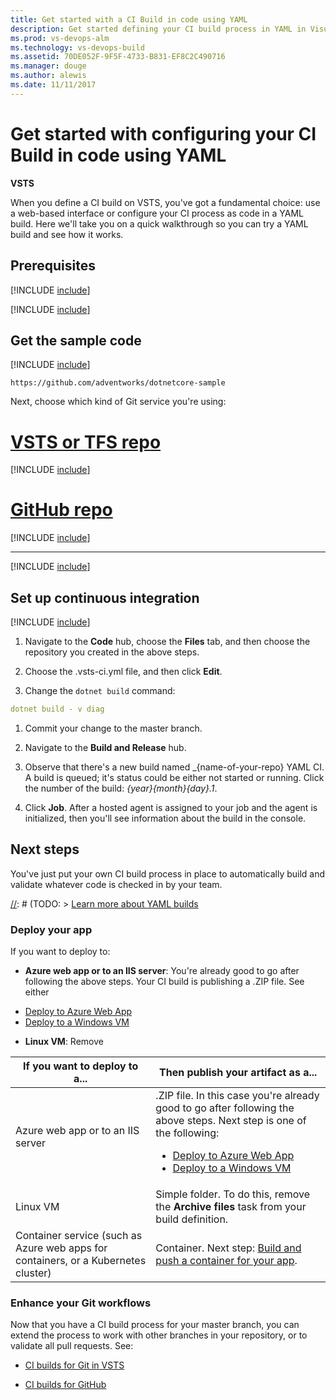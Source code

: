 ```yaml
---
title: Get started with a CI Build in code using YAML
description: Get started defining your CI build process in YAML in Visual Studio Team Services (VSTS) and Team Foundation Server (TFS)
ms.prod: vs-devops-alm
ms.technology: vs-devops-build
ms.assetid: 70DE052F-9F5F-4733-B831-EF8C2C490716
ms.manager: douge
ms.author: alewis
ms.date: 11/11/2017
---
```


# Get started with configuring your CI Build in code using YAML

**VSTS**

When you define a CI build on VSTS, you've got a fundamental choice: use a web-based interface or configure your CI process as code in a YAML build. Here we'll take you on a quick walkthrough so you can try a YAML build and see how it works.

## Prerequisites

[!INCLUDE [include](../_shared/ci-cd-prerequisites-vsts.md)]

[!INCLUDE [include](../_shared/ci-cd-prerequisites-tfs.md)]

## Get the sample code

[!INCLUDE [include](../apps/_shared/get-sample-code-intro.md)]

```
https://github.com/adventworks/dotnetcore-sample
```

Next, choose which kind of Git service you're using:

# [VSTS or TFS repo](#tab/vsts)

[!INCLUDE [include](../apps/_shared/get-sample-code-vsts-tfs-2017-update-2.md)]

# [GitHub repo](#tab/github)

[!INCLUDE [include](../apps/_shared/get-sample-code-github.md)]

---

[!INCLUDE [include](../apps/_shared/get-sample-code-other-repos-vsts.md)]

## Set up continuous integration

[!INCLUDE [include](../_shared/ci-quickstart-intro.md)]

[//]: # (TODO: screenshot to set context)

[//]: # (TODO: are we going to make the repo use the well-known name or not? if not, then add steps to set it up? if so, then why isn't it working yet? what is the well-known name supposed to be?)

1. Navigate to the **Code** hub, choose the **Files** tab, and then choose the repository you created in the above steps.

1. Choose the .vsts-ci.yml file, and then click **Edit**.

1. Change the `dotnet build` command:

 ```YAML
dotnet build - v diag
```

1. Commit your change to the master branch.

1. Navigate to the **Build and Release** hub.

1. Observe that there's a new build named _{name-of-your-repo} YAML CI. A build is queued; it's status could be either not started or running. Click the number of the build: _{year}{month}{day}.1_.

1. Click **Job**. After a hosted agent is assigned to your job and the agent is initialized, then you'll see information about the build in the console.

## Next steps

[//]: # (TODO: sort out apps/_shared/ci-web-app-next-steps* and implement here)

You've just put your own CI build process in place to automatically build and validate whatever code is checked in by your team.

[//]: # (TODO: if we don't publish how-to below, I guess we should link to GitHub docs; but that might feel a bit of a stark dropoff, so I guess we have to publish the How To with at least minimal context, which can then link to GitHub docs)
[//]: # (TODO: > [!div class="nextstepaction"])
[//]: # (TODO: > [Learn more about YAML builds](build-yaml.md)

### Deploy your app

If you want to deploy to:

* **Azure web app or to an IIS server**: You're already good to go after following the above steps. Your CI build is publishing a .ZIP file. See either
 - [Deploy to Azure Web App](../apps/cd/deploy-webdeploy-webapps.md)
 - [Deploy to a Windows VM](../apps/cd/deploy-webdeploy-iis-deploygroups.md)

* **Linux VM**: 
Remove 

| If you want to deploy to a... | Then publish your artifact as a...|
|-|-|
| Azure web app or to an IIS server | .ZIP file. In this case you're already good to go after following the above steps. Next step is one of the following: <ul><li>[Deploy to Azure Web App](../apps/cd/deploy-webdeploy-webapps.md)</li><li>[Deploy to a Windows VM](../apps/cd/deploy-webdeploy-iis-deploygroups.md)</li></ul> | 
| Linux VM | Simple folder. To do this, remove the **Archive files** task from your build definition. |
| Container service (such as Azure web apps for containers, or a Kubernetes cluster) | Container. Next step: [Build and push a container for your app](../apps/containers/build.md).|


### Enhance your Git workflows

Now that you have a CI build process for your master branch, you can extend the process to work with other branches in your repository, or to validate all pull requests. See:

* [CI builds for Git in VSTS](../actions/ci-build-git.md)

* [CI builds for GitHub](../actions/ci-build-github.md)
